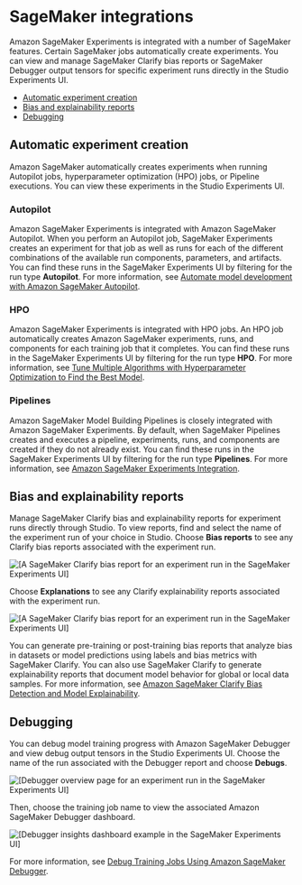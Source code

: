 # SageMaker integrations<a name="experiments-sm-integrations"></a>

Amazon SageMaker Experiments is integrated with a number of SageMaker features\. Certain SageMaker jobs automatically create experiments\. You can view and manage SageMaker Clarify bias reports or SageMaker Debugger output tensors for specific experiment runs directly in the Studio Experiments UI\.
+ [Automatic experiment creation](#experiments-sm-integrations-automatic)
+ [Bias and explainability reports](#experiments-sm-integrations-reports)
+ [Debugging](#experiments-sm-integrations-debugs)

## Automatic experiment creation<a name="experiments-sm-integrations-automatic"></a>

Amazon SageMaker automatically creates experiments when running Autopilot jobs, hyperparameter optimization \(HPO\) jobs, or Pipeline executions\. You can view these experiments in the Studio Experiments UI\.

### Autopilot<a name="experiments-sm-integrations-autopilot"></a>

Amazon SageMaker Experiments is integrated with Amazon SageMaker Autopilot\. When you perform an Autopilot job, SageMaker Experiments creates an experiment for that job as well as runs for each of the different combinations of the available run components, parameters, and artifacts\. You can find these runs in the SageMaker Experiments UI by filtering for the run type **Autopilot**\. For more information, see [Automate model development with Amazon SageMaker Autopilot](https://docs.aws.amazon.com/sagemaker/latest/dg/autopilot-automate-model-development.html)\.

### HPO<a name="experiments-sm-integrations-hpo"></a>

Amazon SageMaker Experiments is integrated with HPO jobs\. An HPO job automatically creates Amazon SageMaker experiments, runs, and components for each training job that it completes\. You can find these runs in the SageMaker Experiments UI by filtering for the run type **HPO**\. For more information, see [Tune Multiple Algorithms with Hyperparameter Optimization to Find the Best Model](https://docs.aws.amazon.com/sagemaker/latest/dg/multiple-algorithm-hpo.html)\.

### Pipelines<a name="experiments-sm-integrations-pipelines"></a>

Amazon SageMaker Model Building Pipelines is closely integrated with Amazon SageMaker Experiments\. By default, when SageMaker Pipelines creates and executes a pipeline, experiments, runs, and components are created if they do not already exist\. You can find these runs in the SageMaker Experiments UI by filtering for the run type **Pipelines**\. For more information, see [Amazon SageMaker Experiments Integration](https://docs.aws.amazon.com/sagemaker/latest/dg/pipelines-experiments.html)\.

## Bias and explainability reports<a name="experiments-sm-integrations-reports"></a>

Manage SageMaker Clarify bias and explainability reports for experiment runs directly through Studio\. To view reports, find and select the name of the experiment run of your choice in Studio\. Choose **Bias reports** to see any Clarify bias reports associated with the experiment run\.

![\[A SageMaker Clarify bias report for an experiment run in the SageMaker Experiments UI\]](http://docs.aws.amazon.com/sagemaker/latest/dg/images/experiments/experiments-bias-report.png)

Choose **Explanations** to see any Clarify explainability reports associated with the experiment run\.

![\[A SageMaker Clarify bias report for an experiment run in the SageMaker Experiments UI\]](http://docs.aws.amazon.com/sagemaker/latest/dg/images/experiments/experiments-explainability-report.png)

You can generate pre\-training or post\-training bias reports that analyze bias in datasets or model predictions using labels and bias metrics with SageMaker Clarify\. You can also use SageMaker Clarify to generate explainability reports that document model behavior for global or local data samples\. For more information, see [Amazon SageMaker Clarify Bias Detection and Model Explainability](https://docs.aws.amazon.com/sagemaker/latest/dg/clarify-configure-processing-jobs.html)\.

## Debugging<a name="experiments-sm-integrations-debugs"></a>

You can debug model training progress with Amazon SageMaker Debugger and view debug output tensors in the Studio Experiments UI\. Choose the name of the run associated with the Debugger report and choose **Debugs**\.

![\[Debugger overview page for an experiment run in the SageMaker Experiments UI\]](http://docs.aws.amazon.com/sagemaker/latest/dg/images/experiments/experiments-debugs.png)

Then, choose the training job name to view the associated Amazon SageMaker Debugger dashboard\.

![\[Debugger insights dashboard example in the SageMaker Experiments UI\]](http://docs.aws.amazon.com/sagemaker/latest/dg/images/experiments/experiments-debugger-report.png)

For more information, see [Debug Training Jobs Using Amazon SageMaker Debugger](https://docs.aws.amazon.com/sagemaker/latest/dg/debugger-on-studio.html)\.